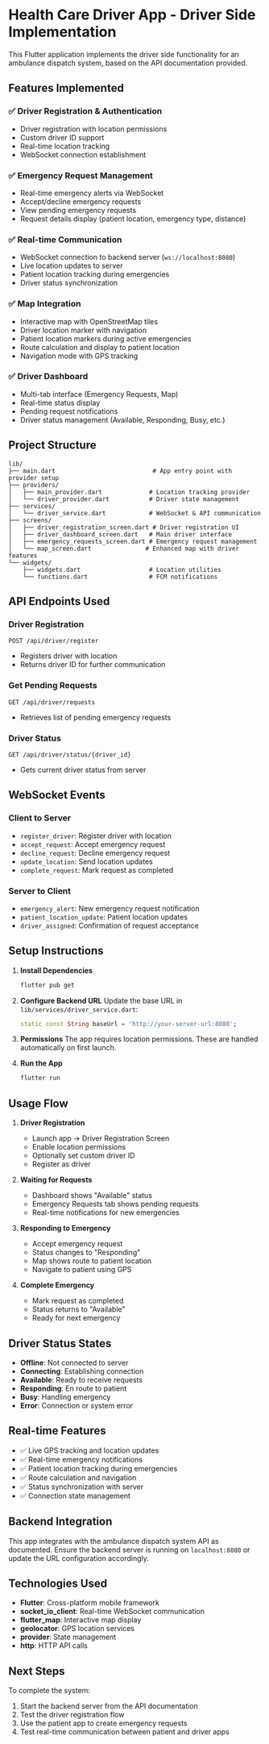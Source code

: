 # Health Care Driver App - Driver Side Implementation

This Flutter application implements the driver side functionality for an ambulance dispatch system, based on the API documentation provided.

## Features Implemented

### ✅ Driver Registration & Authentication
- Driver registration with location permissions
- Custom driver ID support
- Real-time location tracking
- WebSocket connection establishment

### ✅ Emergency Request Management
- Real-time emergency alerts via WebSocket
- Accept/decline emergency requests
- View pending emergency requests
- Request details display (patient location, emergency type, distance)

### ✅ Real-time Communication
- WebSocket connection to backend server (`ws://localhost:8080`)
- Live location updates to server
- Patient location tracking during emergencies
- Driver status synchronization

### ✅ Map Integration
- Interactive map with OpenStreetMap tiles
- Driver location marker with navigation
- Patient location markers during active emergencies
- Route calculation and display to patient location
- Navigation mode with GPS tracking

### ✅ Driver Dashboard
- Multi-tab interface (Emergency Requests, Map)
- Real-time status display
- Pending request notifications
- Driver status management (Available, Responding, Busy, etc.)

## Project Structure

```
lib/
├── main.dart                           # App entry point with provider setup
├── providers/
│   ├── main_provider.dart             # Location tracking provider
│   └── driver_provider.dart           # Driver state management
├── services/
│   └── driver_service.dart            # WebSocket & API communication
├── screens/
│   ├── driver_registration_screen.dart # Driver registration UI
│   ├── driver_dashboard_screen.dart   # Main driver interface
│   ├── emergency_requests_screen.dart # Emergency request management
│   └── map_screen.dart               # Enhanced map with driver features
└── widgets/
    ├── widgets.dart                   # Location utilities
    └── functions.dart                 # FCM notifications
```

## API Endpoints Used

### Driver Registration
```
POST /api/driver/register
```
- Registers driver with location
- Returns driver ID for further communication

### Get Pending Requests
```
GET /api/driver/requests
```
- Retrieves list of pending emergency requests

### Driver Status
```
GET /api/driver/status/{driver_id}
```
- Gets current driver status from server

## WebSocket Events

### Client to Server
- `register_driver`: Register driver with location
- `accept_request`: Accept emergency request
- `decline_request`: Decline emergency request
- `update_location`: Send location updates
- `complete_request`: Mark request as completed

### Server to Client
- `emergency_alert`: New emergency request notification
- `patient_location_update`: Patient location updates
- `driver_assigned`: Confirmation of request acceptance

## Setup Instructions

1. **Install Dependencies**
   ```bash
   flutter pub get
   ```

2. **Configure Backend URL**
   Update the base URL in `lib/services/driver_service.dart`:
   ```dart
   static const String baseUrl = 'http://your-server-url:8080';
   ```

3. **Permissions**
   The app requires location permissions. These are handled automatically on first launch.

4. **Run the App**
   ```bash
   flutter run
   ```

## Usage Flow

1. **Driver Registration**
   - Launch app → Driver Registration Screen
   - Enable location permissions
   - Optionally set custom driver ID
   - Register as driver

2. **Waiting for Requests**
   - Dashboard shows "Available" status
   - Emergency Requests tab shows pending requests
   - Real-time notifications for new emergencies

3. **Responding to Emergency**
   - Accept emergency request
   - Status changes to "Responding"
   - Map shows route to patient location
   - Navigate to patient using GPS

4. **Complete Emergency**
   - Mark request as completed
   - Status returns to "Available"
   - Ready for next emergency

## Driver Status States

- **Offline**: Not connected to server
- **Connecting**: Establishing connection
- **Available**: Ready to receive requests
- **Responding**: En route to patient
- **Busy**: Handling emergency
- **Error**: Connection or system error

## Real-time Features

- ✅ Live GPS tracking and location updates
- ✅ Real-time emergency notifications
- ✅ Patient location tracking during emergencies
- ✅ Route calculation and navigation
- ✅ Status synchronization with server
- ✅ Connection state management

## Backend Integration

This app integrates with the ambulance dispatch system API as documented. Ensure the backend server is running on `localhost:8080` or update the URL configuration accordingly.

## Technologies Used

- **Flutter**: Cross-platform mobile framework
- **socket_io_client**: Real-time WebSocket communication
- **flutter_map**: Interactive map display
- **geolocator**: GPS location services
- **provider**: State management
- **http**: HTTP API calls

## Next Steps

To complete the system:
1. Start the backend server from the API documentation
2. Test the driver registration flow
3. Use the patient app to create emergency requests
4. Test real-time communication between patient and driver apps